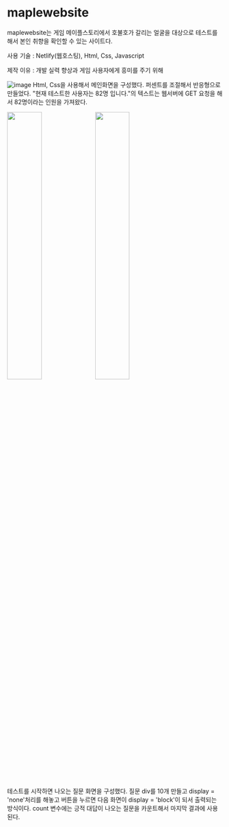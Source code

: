 # maplewebsite

maplewebsite는 게임 메이플스토리에서 호불호가 갈리는 얼굴을 대상으로 테스트를 해서 본인 취향을 확인할 수 있는 사이트다.

사용 기술 : Netlify(웹호스팅), Html, Css, Javascript

제작 이유 : 개발 실력 향상과 게임 사용자에게 흥미를 주기 위해

![image](https://user-images.githubusercontent.com/67909892/109588027-6b6cfb00-7b4b-11eb-8a66-3f5178dced87.png)
Html, Css을 사용해서 메인화면을 구성했다. 퍼센트를 조절해서 반응형으로 만들었다.
"현재 테스트한 사용자는 82명 입니다."의 텍스트는 웹서버에 GET 요청을 해서 82명이라는 인원을 가져왔다.


<img src="https://user-images.githubusercontent.com/67909892/109588372-f817b900-7b4b-11eb-9d1f-0926c801d38c.png" width="40%">
<img src="https://user-images.githubusercontent.com/67909892/109588449-18477800-7b4c-11eb-89e1-bd35f8a27d6a.png" width="40%">


테스트를 시작하면 나오는 질문 화면을 구성했다. 질문 div를 10개 만들고 display = 'none'처리를 해놓고 버튼을 누르면 다음 화면이 display = 'block'이 되서 출력되는 방식이다.
count 변수에는 긍적 대답이 나오는 질문을 카운트해서 마지막 결과에 사용된다.


